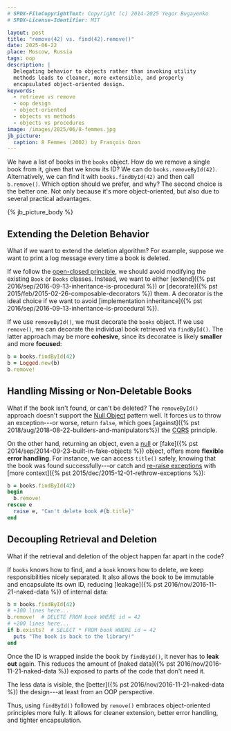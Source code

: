 ```yaml
---
# SPDX-FileCopyrightText: Copyright (c) 2014-2025 Yegor Bugayenko
# SPDX-License-Identifier: MIT

layout: post
title: "remove(42) vs. find(42).remove()"
date: 2025-06-22
place: Moscow, Russia
tags: oop
description: |
  Delegating behavior to objects rather than invoking utility
  methods leads to cleaner, more extensible, and properly
  encapsulated object-oriented design.
keywords:
  - retrieve vs remove
  - oop design
  - object-oriented
  - objects vs methods
  - objects vs procedures
image: /images/2025/06/8-femmes.jpg
jb_picture:
  caption: 8 Femmes (2002) by François Ozon
---
```


We have a list of books in the `books` object.
How do we remove a single book from it, given that we know its ID?
We can do `books.removeById(42)`.
Alternatively, we can find it with `books.findById(42)` and then call `b.remove()`.
Which option should we prefer, and why?
The second choice is the better one.
Not only because it's more object-oriented, but also due to several practical advantages.

<!--more-->

{% jb_picture_body %}

## Extending the Deletion Behavior

What if we want to extend the deletion algorithm?
For example, suppose we want to print a log message every time a book is deleted.

If we follow the [open-closed principle], we should avoid modifying the existing `Book` or `Books` classes.
Instead, we want to either [extend]({% pst 2016/sep/2016-09-13-inheritance-is-procedural %}) or [decorate]({% pst 2015/feb/2015-02-26-composable-decorators %}) them.
A decorator is the ideal choice if we want to avoid [implementation inheritance]({% pst 2016/sep/2016-09-13-inheritance-is-procedural %}).

If we use `removeById()`, we must decorate the `books` object.
If we use `remove()`, we can decorate the individual book retrieved via `findById()`.
The latter approach may be more **cohesive**, since its decoratee is likely **smaller** and more **focused**:

```ruby
b = books.findById(42)
b = Logged.new(b)
b.remove!
```

## Handling Missing or Non-Deletable Books

What if the book isn't found, or can't be deleted?
The `removeById()` approach doesn't support the [Null Object] pattern well.
It forces us to throw an exception---or worse, return `false`, which goes [against]({% pst 2018/aug/2018-08-22-builders-and-manipulators%}) the [CQRS] principle.

On the other hand, returning an object, even a [null][Null Object] or [fake]({% pst 2014/sep/2014-09-23-built-in-fake-objects %}) object, offers more **flexible error handling**.
For instance, we can access `title()` safely, knowing that the book was found successfully---or catch and [re-raise exceptions][exception chaining] with [more context]({% pst 2015/dec/2015-12-01-rethrow-exceptions %}):

```ruby
b = books.findById(42)
begin
  b.remove!
rescue e
  raise e, "Can't delete book #{b.title}"
end
```

## Decoupling Retrieval and Deletion

What if the retrieval and deletion of the object happen far apart in the code?

If `books` knows how to find, and a `book` knows how to delete, we keep responsibilities nicely separated.
It also allows the book to be immutable and encapsulate its own ID, reducing [leakage]({% pst 2016/nov/2016-11-21-naked-data %}) of internal data:

```ruby
b = books.findById(42)
# +100 lines here...
b.remove!  # DELETE FROM book WHERE id = 42
# +200 lines here...
if b.exists?  # SELECT * FROM book WHERE id = 42
  puts "The book is back to the library!"
end
```

Once the ID is wrapped inside the book by `findById()`, it never has to **leak out** again.
This reduces the amount of [naked data]({% pst 2016/nov/2016-11-21-naked-data %}) exposed to parts of the code that don't need it.

The less data is visible, the [better]({% pst 2016/nov/2016-11-21-naked-data %}) the design---at least from an OOP perspective.

Thus, using `findById()` followed by `remove()` embraces object-oriented principles more fully.
It allows for cleaner extension, better error handling, and tighter encapsulation.

[open-closed principle]: https://en.wikipedia.org/wiki/Open%E2%80%93closed_principle
[Null Object]: https://en.wikipedia.org/wiki/Null_object_pattern
[CQRS]: https://en.wikipedia.org/wiki/Command%E2%80%93query_separation
[exception chaining]: https://en.wikipedia.org/wiki/Exception_chaining
